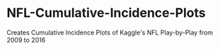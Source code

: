 # NFL-Cumulative-Incidence-Plots
Creates Cumulative Incidence Plots of Kaggle's NFL Play-by-Play from 2009 to 2016

